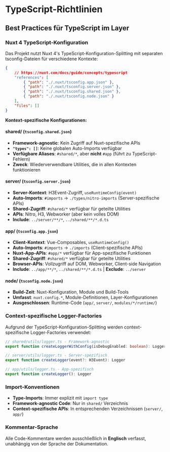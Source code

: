 # TypeScript-Richtlinien

## Best Practices für TypeScript im Layer

### Nuxt 4 TypeScript-Konfiguration

Das Projekt nutzt Nuxt 4's TypeScript-Konfiguration-Splitting mit separaten tsconfig-Dateien für verschiedene Kontexte:

```json
{
	// https://nuxt.com/docs/guide/concepts/typescript
	"references": [
		{ "path": "./.nuxt/tsconfig.app.json" },
		{ "path": "./.nuxt/tsconfig.server.json" },
		{ "path": "./.nuxt/tsconfig.shared.json" },
		{ "path": "./.nuxt/tsconfig.node.json" }
	],
	"files": []
}
```

**Kontext-spezifische Konfigurationen:**

#### **shared/** (`tsconfig.shared.json`)
- **Framework-agnostic**: Kein Zugriff auf Nuxt-spezifische APIs
- **`"types": []`**: Keine globalen Auto-Imports verfügbar
- **Verfügbare Aliases**: `#shared/*`, aber **nicht** `#app` (führt zu TypeScript-Fehlern)
- **Zweck**: Wiederverwendbare Utilities, die in allen Kontexten funktionieren

#### **server/** (`tsconfig.server.json`)
- **Server-Kontext**: H3Event-Zugriff, `useRuntimeConfig(event)`
- **Auto-Imports**: `#imports` → `./types/nitro-imports` (Server-spezifische APIs)
- **Shared-Zugriff**: `#shared/*` verfügbar für geteilte Utilities
- **APIs**: Nitro, H3, Webworker (aber kein volles DOM)
- **Include**: `../server/**/*`, `../shared/**/*.d.ts`

#### **app/** (`tsconfig.app.json`)
- **Client-Kontext**: Vue-Composables, `useRuntimeConfig()`
- **Auto-Imports**: `#imports` → `./imports` (Client-spezifische APIs)
- **Nuxt-App-APIs**: `#app/*` verfügbar für App-spezifische Funktionen
- **Shared-Zugriff**: `#shared/*` verfügbar für geteilte Utilities
- **Browser-APIs**: Vollzugriff auf DOM, Webworker, Client-side Navigation
- **Include**: `../app/**/*`, `../shared/**/*.d.ts` | **Exclude**: `../server`

#### **node/** (`tsconfig.node.json`)
- **Build-Zeit**: Nuxt-Konfiguration, Module und Build-Tools
- **Umfasst**: `nuxt.config.*`, Module-Definitionen, Layer-Konfigurationen
- **Ausgeschlossen**: Runtime-Code (`app/`, `server/`, `modules/*/runtime/`)

### Context-spezifische Logger-Factories

Aufgrund der TypeScript-Konfiguration-Splitting werden context-spezifische Logger-Factories verwendet:

```typescript
// shared/utils/logger.ts - Framework-agnostic
export function createLoggerWithConfig(isDebugEnabled: boolean): Logger

// server/utils/logger.ts - Server-spezifisch
export function createLogger(event?: H3Event): Logger

// app/utils/logger.ts - App-spezifisch
export function createLogger(): Logger
```

### Import-Konventionen

- **Type-Imports**: Immer explizit mit `import type`
- **Framework-agnostic Code**: Nur in `shared/` Verzeichnis
- **Context-spezifische APIs**: In entsprechenden Verzeichnissen (`server/`, `app/`)

### Kommentar-Sprache

Alle Code-Kommentare werden ausschließlich in **Englisch** verfasst, unabhängig von der Sprache der Dokumentation.
